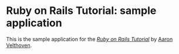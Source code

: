 # Ruby on Rails Tutorial: sample application

This is the sample application for
the [*Ruby on Rails Tutorial*](http://railstutorial.org/)
by [Aaron Velthoven](http://github.com/aaronvel/).